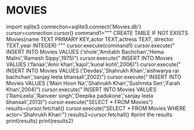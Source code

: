 # MOVIES
import sqlite3 connection=sqlite3.connect('Movies.db') cursor=connection.cursor()   command1=""" CREATE TABLE IF NOT EXISTS Movies(name TEXT PRIMARY KEY,actor TEXT,actress TEXT, director TEXT,year INTEGER) """  cursor.execute(command1)   cursor.execute(" INSERT INTO Movies VALUES ('shole','Amitabh Bachchan','Hema Malini','Ramesh Sippy',1975)") cursor.execute(" INSERT INTO Movies VALUES ('fanaa','Amir khan','kajol','kunal kohli',2006)") cursor.execute(" INSERT INTO Movies VALUES ('Devdas','Shahrukh Khan','aishwarya rai bachchan','sanjay leela bhansali',2002)") cursor.execute(" INSERT INTO Movies VALUES ('Main Hoon Na','Shahrukh Khan','Sushmita Sen','Farah Khan',2004)") cursor.execute(" INSERT INTO Movies VALUES ('RamLeela','Ranveer singh','Deepika padukone','sanjay leela bhansali',2013)")    cursor.execute("SELECT * FROM Movies") results=cursor.fetchall()   cursor.execute("SELECT * FROM Movies WHERE actor='Shahrukh Khan'") results2=cursor.fetchall()  #print the results print(results)  print(results2)
